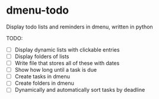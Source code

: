# dmenu-todo
Display todo lists and reminders in dmenu, written in python

TODO:
- [ ] Display dynamic lists with clickable entries
- [ ] Display folders of lists
- [ ] Write file that stores all of these with dates
- [ ] Show how long until a task is due
- [ ] Create tasks in dmenu
- [ ] Create folders in dmenu
- [ ] Dynamically and automatically sort tasks by deadline

